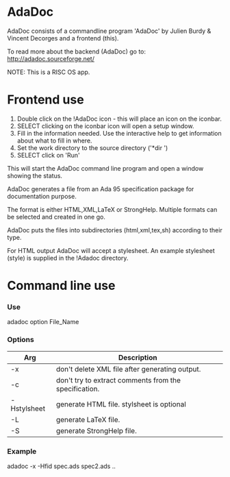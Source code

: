 # AdaDoc
AdaDoc consists of a commandline program 'AdaDoc' by Julien Burdy &
Vincent Decorges and a frontend (this).


To read more about the backend (AdaDoc) go to:
http://adadoc.sourceforge.net/

NOTE: This is a RISC OS app.

# Frontend use

1. Double click on the !AdaDoc icon - this will place an icon on the
   iconbar.
2. SELECT clicking on the iconbar icon will open a setup window.
3. Fill in the information needed. Use the interactive help to
   get information about what to fill in where.
4. Set the work directory to the source directory ('*dir <source
   directory>')
5. SELECT click on 'Run'

This will start the AdaDoc command line program and open a window
showing the status.

AdaDoc generates a file from an Ada 95 specification package
for documentation purpose.

The format is either HTML,XML,LaTeX or StrongHelp. Multiple formats can
be selected and created in one go.

AdaDoc puts the files into subdirectories (html,xml,tex,sh) according to
their type.

For HTML output AdaDoc will accept a stylesheet. An example stylesheet
(style) is supplied in the !Adadoc directory.

Command line use
================
### Use 
adadoc option File_Name 

### Options

  Arg 		  | Description
  ----		  |------
  -x          | don't delete XML file after generating output.
  -c          | don't try to extract comments from the specification.
  -Hstylsheet | generate HTML file. stylsheet is optional
  -L          | generate LaTeX file.
  -S          | generate StrongHelp file.

### Example 
adadoc -x -Hfid spec.ads spec2.ads ..